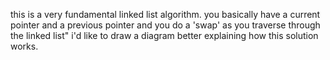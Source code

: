 this is a very fundamental linked list algorithm.  you basically have a current pointer and a previous pointer and you do a 'swap' as you traverse through the linked list"  i'd like to draw a diagram better explaining how this solution works.
